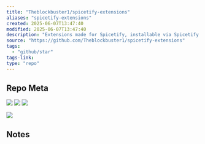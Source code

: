 ```yaml
---
title: "Theblockbuster1/spicetify-extensions"
aliases: "spicetify-extensions"
created: 2025-06-07T13:47:40
modified: 2025-06-07T13:47:40
description: "Extensions made for Spicetify, installable via Spicetify Marketplace."
source: "https://github.com/Theblockbuster1/spicetify-extensions"
tags:
  - "github/star"
tags-link:
type: "repo"
---
```

## Repo Meta

![](https://img.shields.io/github/stars/Theblockbuster1/spicetify-extensions?style=for-the-badge&label=stars) ![](https://img.shields.io/github/repo-size/Theblockbuster1/spicetify-extensions?style=for-the-badge&label=size) ![](https://img.shields.io/github/created-at/Theblockbuster1/spicetify-extensions?style=for-the-badge&label=since)

[![](https://github-readme-stats.vercel.app/api/pin/?username=Theblockbuster1&repo=spicetify-extensions&bg_color=00000000)](https://github.com/Theblockbuster1/spicetify-extensions)

## Notes


